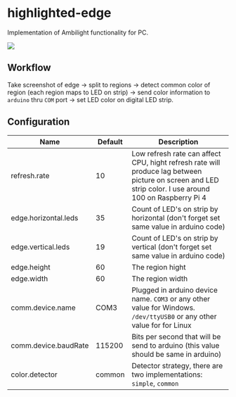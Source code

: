 # highlighted-edge
Implementation of Ambilight functionality for PC.


![](https://upload.wikimedia.org/wikipedia/commons/thumb/3/3c/Ambilight-1.jpg/640px-Ambilight-1.jpg)

## Workflow
Take screenshot of edge -> split to regions -> detect common color of region (each region maps to LED on strip) -> send color information to `arduino` thru `COM` port -> set LED color on digital LED strip.

## Configuration
|Name|Default|Description|
|----|-------|-------|
|refresh.rate|10|Low refresh rate can affect CPU, hight refresh rate will produce lag between picture on screen and LED strip color. I use around 100 on Raspberry Pi 4|
|edge.horizontal.leds|35|Count of LED's on strip by horizontal (don't forget set same value in arduino code)|
|edge.vertical.leds|19|Count of LED's on strip by vertical (don't forget set same value in arduino code)|
|edge.height|60|The region hight|
|edge.width|60|The region width|
|comm.device.name|COM3|Plugged in arduino device name. `COM3` or any other value for Windows. `/dev/ttyUSB0` or any other value for for Linux|
|comm.device.baudRate|115200|Bits per second that will be send to arduino (this value should be same in arduino)|
|color.detector|common|Detector strategy, there are two implementations: `simple`, `common`|
